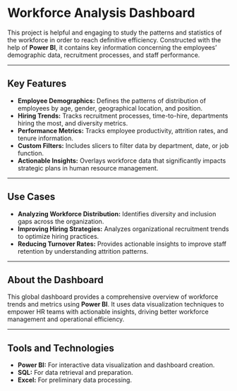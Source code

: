 # Workforce Analysis Dashboard

This project is helpful and engaging to study the patterns and statistics of the workforce in order to reach definitive efficiency. Constructed with the help of **Power BI**, it contains key information concerning the employees’ demographic data, recruitment processes, and staff performance.

---

## **Key Features**

- **Employee Demographics:** Defines the patterns of distribution of employees by age, gender, geographical location, and position.  
- **Hiring Trends:** Tracks recruitment processes, time-to-hire, departments hiring the most, and diversity metrics.  
- **Performance Metrics:** Tracks employee productivity, attrition rates, and tenure information.  
- **Custom Filters:** Includes slicers to filter data by department, date, or job function.  
- **Actionable Insights:** Overlays workforce data that significantly impacts strategic plans in human resource management.

---

## **Use Cases**

- **Analyzing Workforce Distribution:** Identifies diversity and inclusion gaps across the organization.  
- **Improving Hiring Strategies:** Analyzes organizational recruitment trends to optimize hiring practices.  
- **Reducing Turnover Rates:** Provides actionable insights to improve staff retention by understanding attrition patterns.  

---

## **About the Dashboard**

This global dashboard provides a comprehensive overview of workforce trends and metrics using **Power BI**. It uses data visualization techniques to empower HR teams with actionable insights, driving better workforce management and operational efficiency.

---

## **Tools and Technologies**

- **Power BI:** For interactive data visualization and dashboard creation.  
- **SQL:** For data retrieval and preparation.  
- **Excel:** For preliminary data processing.

